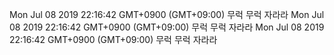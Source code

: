 Mon Jul 08 2019 22:16:42 GMT+0900 (GMT+09:00) 무럭 무럭 자라라 
Mon Jul 08 2019 22:16:42 GMT+0900 (GMT+09:00) 무럭 무럭 자라라 
Mon Jul 08 2019 22:16:42 GMT+0900 (GMT+09:00) 무럭 무럭 자라라 
